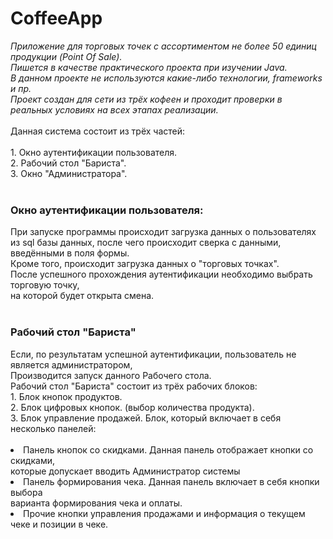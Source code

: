<h1>
CoffeeApp
</h1>
<em>
Приложение для торговых точек с ассортиментом не более 50 единиц продукции (Point Of Sale).<br>
Пишется в качестве практического проекта при изучении Java. <br>
В данном проекте не используются какие-либо технологии, frameworks и пр. <br>
Проект создан для сети из трёх кофеен и проходит проверки в реальных условиях на всех этапах реализации.
</em>
<br><br>
Данная система состоит из трёх частей:<br>
<br>
1. Окно аутентификации пользователя.<br>
2. Рабочий стол "Бариста".<br>
3. Окно "Администратора".<br>
<br>
<h3> Окно аутентификации пользователя: </h3>
При запуске программы происходит загрузка данных о пользователях<br>
из sql базы данных, после чего происходит сверка с данными, введёнными в поля формы.<br>
Кроме того, происходит загрузка данных о "торговых точках".<br>
После успешного прохождения аутентификации необходимо выбрать торговую точку, <br>
на которой будет открыта смена.<br>
<br>
<h3>Рабочий стол "Бариста"</h3>
Если, по результатам успешной аутентификации, пользователь не является администратором,<br>
Производится запуск данного Рабочего стола.<br>
Рабочий стол "Бариста" состоит из трёх рабочих блоков:<br>
1. Блок кнопок продуктов.<br>
2. Блок цифровых кнопок. (выбор количества продукта).<br>
3. Блок управление продажей. Блок, который включает в себя несколько панелей:<br>
<br>
<li>Панель кнопок со скидками. Данная панель отображает кнопки со скидками,<br>
которые допускает вводить Администратор системы<br></li>
<li>Панель формирования чека. Данная панель включает в себя кнопки выбора<br>
варианта формирования чека и оплаты.</li>
<li>Прочие кнопки управления продажами и информация о текущем чеке и позиции в чеке.</li>
